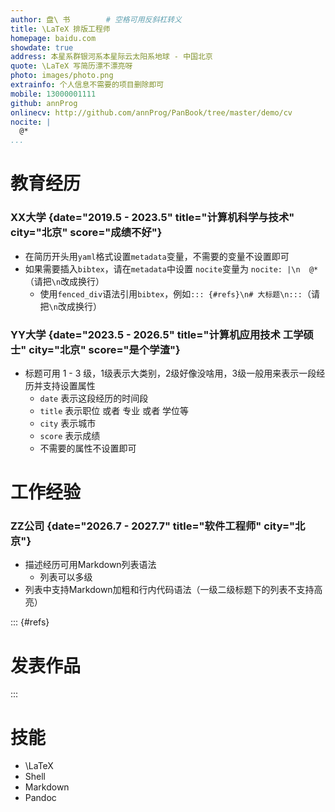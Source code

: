 ```yaml
---
author: 盘\ 书        # 空格可用反斜杠转义
title: \LaTeX 排版工程师
homepage: baidu.com
showdate: true
address: 本星系群银河系本星际云太阳系地球 - 中国北京
quote: \LaTeX 写简历漂不漂亮呀
photo: images/photo.png
extrainfo: 个人信息不需要的项目删除即可
mobile: 13000001111
github: annProg
onlinecv: http://github.com/annProg/PanBook/tree/master/demo/cv
nocite: |
  @*
...
```



# 教育经历

### XX大学 {date="2019.5 - 2023.5" title="计算机科学与技术" city="北京" score="成绩不好"}

- 在简历开头用`yaml`格式设置`metadata`变量，不需要的变量不设置即可
- 如果需要插入`bibtex`，请在`metadata`中设置 `nocite`变量为 `nocite: |\n  @*`（请把`\n`改成换行）
  - 使用`fenced_div`语法引用`bibtex`，例如`::: {#refs}\n# 大标题\n:::`（请把`\n`改成换行）

### YY大学 {date="2023.5 - 2026.5" title="计算机应用技术 工学硕士" city="北京" score="是个学渣"}

- 标题可用 1 - 3 级，1级表示大类别，2级好像没啥用，3级一般用来表示一段经历并支持设置属性
  - `date` 表示这段经历的时间段
  - `title` 表示职位 或者 专业 或者 学位等
  - `city` 表示城市
  - `score` 表示成绩
  - 不需要的属性不设置即可

# 工作经验

### ZZ公司 {date="2026.7 - 2027.7" title="软件工程师" city="北京"}

- 描述经历可用Markdown列表语法
  - 列表可以多级
- 列表中支持Markdown加粗和行内代码语法（一级二级标题下的列表不支持高亮）  

::: {#refs}
# 发表作品
:::

# 技能

- \LaTeX
- Shell
- Markdown
- Pandoc
